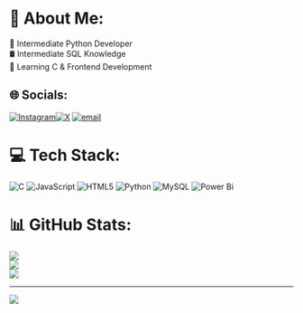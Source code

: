 # 💫 About Me:
🐍 Intermediate Python Developer<br>🛢️ Intermediate SQL Knowledge<br>🎯 Learning C & Frontend Development


## 🌐 Socials:
[![Instagram](https://img.shields.io/badge/Instagram-%23E4405F.svg?logo=Instagram&logoColor=white)](https://instagram.com/sivam.6333)[![X](https://img.shields.io/badge/X-black.svg?logo=X&logoColor=white)](https://x.com/sivam.6333) [![email](https://img.shields.io/badge/Email-D14836?logo=gmail&logoColor=white)](mailto:sivamdangua@gmail.com) 

# 💻 Tech Stack:
![C](https://img.shields.io/badge/c-%2300599C.svg?style=for-the-badge&logo=c&logoColor=white) ![JavaScript](https://img.shields.io/badge/javascript-%23323330.svg?style=for-the-badge&logo=javascript&logoColor=%23F7DF1E) ![HTML5](https://img.shields.io/badge/html5-%23E34F26.svg?style=for-the-badge&logo=html5&logoColor=white) ![Python](https://img.shields.io/badge/python-3670A0?style=for-the-badge&logo=python&logoColor=ffdd54) ![MySQL](https://img.shields.io/badge/mysql-4479A1.svg?style=for-the-badge&logo=mysql&logoColor=white) ![Power Bi](https://img.shields.io/badge/power_bi-F2C811?style=for-the-badge&logo=powerbi&logoColor=black)
# 📊 GitHub Stats:
![](https://github-readme-stats.vercel.app/api?username=Sivam6333&theme=dark&hide_border=false&include_all_commits=false&count_private=false)<br/>
![](https://github-readme-streak-stats.herokuapp.com/?user=Sivam6333&theme=dark&hide_border=false)<br/>
![](https://github-readme-stats.vercel.app/api/top-langs/?username=Sivam6333&theme=dark&hide_border=false&include_all_commits=false&count_private=false&layout=compact)

---
[![](https://visitcount.itsvg.in/api?id=Sivam6333&icon=0&color=0)](https://visitcount.itsvg.in)

<!-- Proudly created with GPRM ( https://gprm.itsvg.in ) -->
